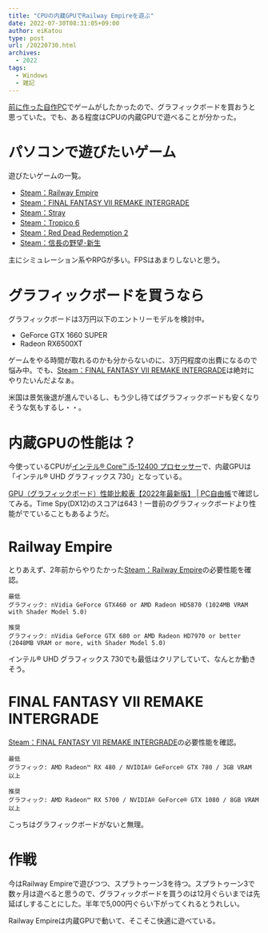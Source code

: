```yaml
---
title: "CPUの内蔵GPUでRailway Empireを遊ぶ"
date: 2022-07-30T08:31:05+09:00
author: eiKatou
type: post
url: /20220730.html
archives:
  - 2022
tags:
  - Windows
  - 雑記
---
```


[前に作った自作PC](20220705.html)でゲームがしたかったので、グラフィックボードを買おうと思っていた。でも、ある程度はCPUの内蔵GPUで遊べることが分かった。

<!--more-->

# パソコンで遊びたいゲーム
遊びたいゲームの一覧。
- [Steam：Railway Empire](https://store.steampowered.com/app/503940/Railway_Empire/?l=japanese)
- [Steam：FINAL FANTASY VII REMAKE INTERGRADE](https://store.steampowered.com/app/1462040/FINAL_FANTASY_VII_REMAKE_INTERGRADE/)
- [Steam：Stray](https://store.steampowered.com/app/1332010/Stray/)
- [Steam：Tropico 6](https://store.steampowered.com/app/492720/Tropico_6/)
- [Steam：Red Dead Redemption 2](https://store.steampowered.com/app/1174180/Red_Dead_Redemption_2/)
- [Steam：信長の野望･新生](https://store.steampowered.com/app/1336980/_/?l=japanese)

主にシミュレーション系やRPGが多い。FPSはあまりしないと思う。

# グラフィックボードを買うなら
グラフィックボードは3万円以下のエントリーモデルを検討中。
- GeForce GTX 1660 SUPER
- Radeon RX6500XT

ゲームをやる時間が取れるのかも分からないのに、3万円程度の出費になるので悩み中。でも、[Steam：FINAL FANTASY VII REMAKE INTERGRADE](https://store.steampowered.com/app/1462040/FINAL_FANTASY_VII_REMAKE_INTERGRADE/)は絶対にやりたいんだよなぁ。

米国は景気後退が進んでいるし、もう少し待てばグラフィックボードも安くなりそうな気もするし・・。

# 内蔵GPUの性能は？
今使っているCPUが[インテル® Core™ i5-12400 プロセッサー](https://www.intel.co.jp/content/www/jp/ja/products/sku/134586/intel-core-i512400-processor-18m-cache-up-to-4-40-ghz/specifications.html)で、内蔵GPUは「インテル® UHD グラフィックス 730」となっている。

[GPU（グラフィックボード）性能比較表【2022年最新版】 | PC自由帳](https://pcfreebook.com/article/459993300.html)で確認してみる。Time Spy(DX12)のスコアは643！一昔前のグラフィックボードより性能がでていることもあるようだ。

# Railway Empire
とりあえず、2年前からやりたかった[Steam：Railway Empire](https://store.steampowered.com/app/503940/Railway_Empire/?l=japanese)の必要性能を確認。

```
最低
グラフィック: nVidia GeForce GTX460 or AMD Radeon HD5870 (1024MB VRAM with Shader Model 5.0)

推奨
グラフィック: nVidia GeForce GTX 680 or AMD Radeon HD7970 or better (2048MB VRAM or more, with Shader Model 5.0)
```

インテル® UHD グラフィックス 730でも最低はクリアしていて、なんとか動きそう。


# FINAL FANTASY VII REMAKE INTERGRADE
[Steam：FINAL FANTASY VII REMAKE INTERGRADE](https://store.steampowered.com/app/1462040/FINAL_FANTASY_VII_REMAKE_INTERGRADE/)の必要性能を確認。

```
最低
グラフィック: AMD Radeon™ RX 480 / NVIDIA® GeForce® GTX 780 / 3GB VRAM 以上

推奨
グラフィック: AMD Radeon™ RX 5700 / NVIDIA® GeForce® GTX 1080 / 8GB VRAM 以上
```

こっちはグラフィックボードがないと無理。


# 作戦
今はRailway Empireで遊びつつ、スプラトゥーン3を待つ。スプラトゥーン3で数ヶ月は遊べると思うので、グラフィックボードを買うのは12月ぐらいまでは先延ばしすることにした。半年で5,000円ぐらい下がってくれるとうれしい。

Railway Empireは内蔵GPUで動いて、そこそこ快適に遊べている。
